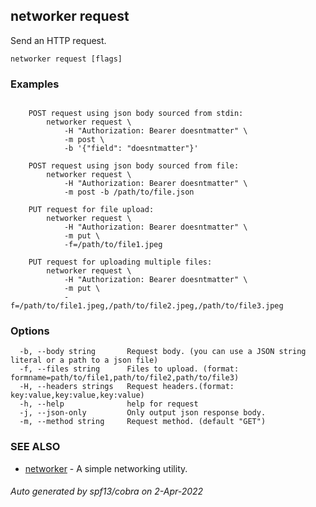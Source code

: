 ## networker request

Send an HTTP request.

```
networker request [flags]
```

### Examples

```

	POST request using json body sourced from stdin:
		networker request \
			-H "Authorization: Bearer doesntmatter" \
			-m post \
			-b '{"field": "doesntmatter"}'

	POST request using json body sourced from file:
		networker request \
			-H "Authorization: Bearer doesntmatter" \
			-m post -b /path/to/file.json

	PUT request for file upload:
		networker request \
			-H "Authorization: Bearer doesntmatter" \
			-m put \
			-f=/path/to/file1.jpeg

	PUT request for uploading multiple files:
		networker request \
			-H "Authorization: Bearer doesntmatter" \
			-m put \
			-f=/path/to/file1.jpeg,/path/to/file2.jpeg,/path/to/file3.jpeg

```

### Options

```
  -b, --body string       Request body. (you can use a JSON string literal or a path to a json file)
  -f, --files string      Files to upload. (format: formname=path/to/file1,path/to/file2,path/to/file3)
  -H, --headers strings   Request headers.(format: key:value,key:value,key:value)
  -h, --help              help for request
  -j, --json-only         Only output json response body.
  -m, --method string     Request method. (default "GET")
```

### SEE ALSO

* [networker](networker.md)	 - A simple networking utility.

###### Auto generated by spf13/cobra on 2-Apr-2022
